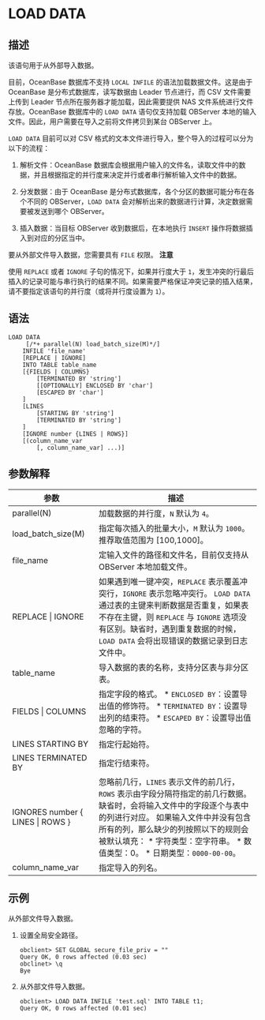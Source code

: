 LOAD DATA
==============================



描述
-----------------------

该语句用于从外部导入数据。

目前，OceanBase 数据库不支持 `LOCAL INFILE` 的语法加载数据文件。这是由于 OceanBase 是分布式数据库，读写数据由 Leader 节点进行，而 CSV 文件需要上传到 Leader 节点所在服务器才能加载，因此需要提供 NAS 文件系统进行文件存放。OceanBase 数据库中的 `LOAD DATA` 语句仅支持加载 OBServer 本地的输入文件。因此，用户需要在导入之前将文件拷贝到某台 OBServer 上。

`LOAD DATA` 目前可以对 CSV 格式的文本文件进行导入，整个导入的过程可以分为以下的流程：

1. 解析文件：OceanBase 数据库会根据用户输入的文件名，读取文件中的数据，并且根据指定的并行度来决定并行或者串行解析输入文件中的数据。



2. 分发数据：由于 OceanBase 是分布式数据库，各个分区的数据可能分布在各个不同的 OBServer，`LOAD DATA` 会对解析出来的数据进行计算，决定数据需要被发送到哪个 OBServer。



3. 插入数据：当目标 OBServer 收到数据后，在本地执行 `INSERT` 操作将数据插入到对应的分区当中。






要从外部文件导入数据，您需要具有 `FILE` 权限。
**注意**



使用 `REPLACE` 或者 `IGNORE` 子句的情况下，如果并行度大于 `1`，发生冲突的行最后插入的记录可能与串行执行的结果不同。如果需要严格保证冲突记录的插入结果，请不要指定该语句的并行度（或将并行度设置为 `1`）。

语法
-----------------------

```unknow
LOAD DATA
     [/*+ parallel(N) load_batch_size(M)*/]
    INFILE 'file_name'
    [REPLACE | IGNORE]
    INTO TABLE table_name
    [{FIELDS | COLUMNS}
        [TERMINATED BY 'string']
        [[OPTIONALLY] ENCLOSED BY 'char']
        [ESCAPED BY 'char']
    ]
    [LINES
        [STARTING BY 'string']
        [TERMINATED BY 'string']
    ]
    [IGNORE number {LINES | ROWS}]
    [(column_name_var
        [, column_name_var] ...)]
```



参数解释
-------------------------



|                参数                |                                                                                                                                                                   描述                                                                                                                                                                    |
|----------------------------------|-----------------------------------------------------------------------------------------------------------------------------------------------------------------------------------------------------------------------------------------------------------------------------------------------------------------------------------------|
| parallel(N)                      | 加载数据的并行度，`N` 默认为 `4`。                                                                                                                                                                                                                                                                                                                   |
| load_batch_size(M)               | 指定每次插入的批量大小，`M` 默认为 `1000`。推荐取值范围为 \[100,1000\]。                                                                                                                                                                                                                                                                                        |
| file_name                        | 定输入文件的路径和文件名，目前仅支持从 OBServer 本地加载文件。                                                                                                                                                                                                                                                                                                    |
| REPLACE \| IGNORE                | 如果遇到唯一键冲突，`REPLACE` 表示覆盖冲突行，`IGNORE` 表示忽略冲突行。 `LOAD DATA` 通过表的主键来判断数据是否重复，如果表不存在主键，则 `REPLACE` 与 `IGNORE` 选项没有区别。缺省时，遇到重复数据的时候，`LOAD DATA` 会将出现错误的数据记录到日志文件中。                                                                                                                                                           |
| table_name                       | 导入数据的表的名称，支持分区表与非分区表。                                                                                                                                                                                                                                                                                                                   |
| FIELDS \| COLUMNS                | 指定字段的格式。 * `ENCLOSED BY`：设置导出值的修饰符。   * `TERMINATED BY`：设置导出列的结束符。   * `ESCAPED BY`：设置导出值忽略的字符。                                                                                                     |
| LINES STARTING BY                | 指定行起始符。                                                                                                                                                                                                                                                                                                                                 |
| LINES TERMINATED BY              | 指定行结束符。                                                                                                                                                                                                                                                                                                                                 |
| IGNORES number { LINES \| ROWS } | 忽略前几行，`LINES` 表示文件的前几行，`ROWS` 表示由字段分隔符指定的前几行数据。 缺省时，会将输入文件中的字段逐个与表中的列进行对应。 如果输入文件中并没有包含所有的列，那么缺少的列按照以下的规则会被默认填充： * 字符类型：空字符串。   * 数值类型：0。   * 日期类型：`0000-00-00`。    |
| column_name_var                  | 指定导入的列名。                                                                                                                                                                                                                                                                                                                                |



示例
-----------------------

从外部文件导入数据。

1. 设置全局安全路径。

   ```unknow
   obclient> SET GLOBAL secure_file_priv = ""
   Query OK, 0 rows affected (0.03 sec)
   obclinet> \q
   Bye
   ```



2. 从外部文件导入数据。

   ```unknow
   obclient> LOAD DATA INFILE 'test.sql' INTO TABLE t1;
   Query OK, 0 rows affected (0.01 sec)
   ```
